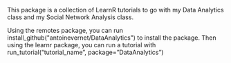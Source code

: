 This package is a collection of LearnR tutorials to go with my Data Analytics class and my Social Network Analysis class.

Using the remotes package, you can run install_github("antoinevernet/DataAnalytics") to install the package.
Then using the learnr package, you can run a tutorial with run_tutorial(“tutorial_name”, package=”DataAnalytics”)
 
